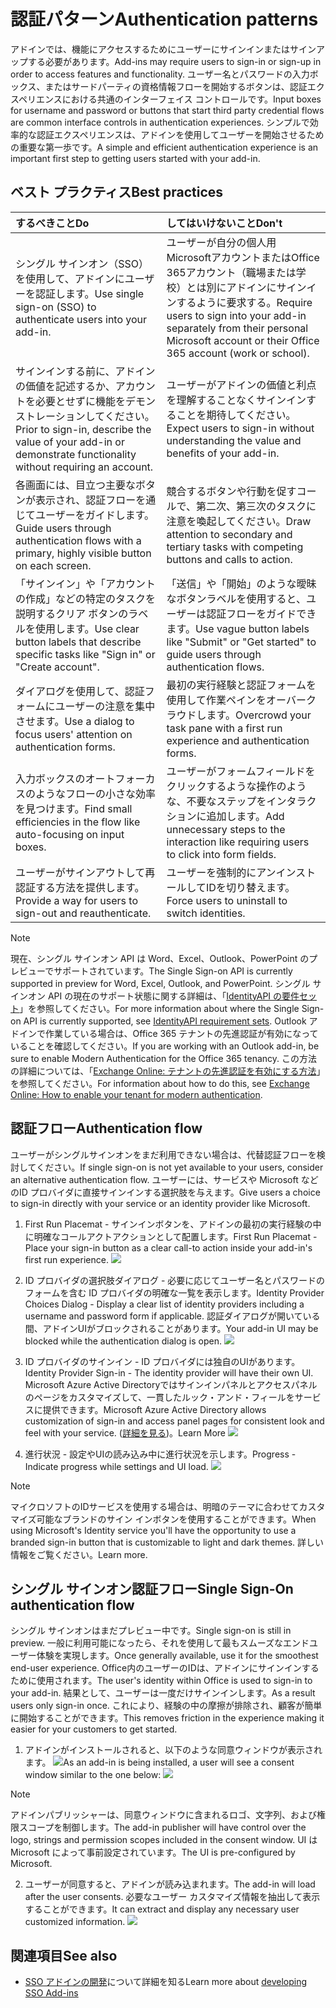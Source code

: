# <a name="authentication-patterns"></a><span data-ttu-id="f2e32-101">認証パターン</span><span class="sxs-lookup"><span data-stu-id="f2e32-101">Authentication patterns</span></span>

<span data-ttu-id="f2e32-102">アドインでは、機能にアクセスするためにユーザーにサインインまたはサインアップする必要があります。</span><span class="sxs-lookup"><span data-stu-id="f2e32-102">Add-ins may require users to sign-in or sign-up in order to access features and functionality.</span></span> <span data-ttu-id="f2e32-103">ユーザー名とパスワードの入力ボックス、またはサードパーティの資格情報フローを開始するボタンは、認証エクスペリエンスにおける共通のインターフェイス コントロールです。</span><span class="sxs-lookup"><span data-stu-id="f2e32-103">Input boxes for username and password or buttons that start third party credential flows are common interface controls in authentication experiences.</span></span> <span data-ttu-id="f2e32-104">シンプルで効率的な認証エクスペリエンスは、アドインを使用してユーザーを開始させるための重要な第一歩です。</span><span class="sxs-lookup"><span data-stu-id="f2e32-104">A simple and efficient authentication experience is an important first step to getting users started with your add-in.</span></span>

## <a name="best-practices"></a><span data-ttu-id="f2e32-105">ベスト プラクティス</span><span class="sxs-lookup"><span data-stu-id="f2e32-105">Best practices</span></span>

|<span data-ttu-id="f2e32-106">するべきこと</span><span class="sxs-lookup"><span data-stu-id="f2e32-106">Do</span></span>|<span data-ttu-id="f2e32-107">してはいけないこと</span><span class="sxs-lookup"><span data-stu-id="f2e32-107">Don't</span></span>|
|:----|:----|
|<span data-ttu-id="f2e32-108">シングル サインオン（SSO）を使用して、アドインにユーザーを認証します。</span><span class="sxs-lookup"><span data-stu-id="f2e32-108">Use single sign-on (SSO) to authenticate users into your add-in.</span></span>|<span data-ttu-id="f2e32-109">ユーザーが自分の個人用MicrosoftアカウントまたはOffice 365アカウント（職場または学校）とは別にアドインにサインインするように要求する。</span><span class="sxs-lookup"><span data-stu-id="f2e32-109">Require users to sign into your add-in separately from their personal Microsoft account or their Office 365 account (work or school).</span></span>|
|<span data-ttu-id="f2e32-110">サインインする前に、アドインの価値を記述するか、アカウントを必要とせずに機能をデモンストレーションしてください。</span><span class="sxs-lookup"><span data-stu-id="f2e32-110">Prior to sign-in, describe the value of your add-in or demonstrate functionality without requiring an account.</span></span> |<span data-ttu-id="f2e32-111">ユーザーがアドインの価値と利点を理解することなくサインインすることを期待してください。</span><span class="sxs-lookup"><span data-stu-id="f2e32-111">Expect users to sign-in without understanding the value and benefits of your add-in.</span></span>|
|<span data-ttu-id="f2e32-112">各画面には、目立つ主要なボタンが表示され、認証フローを通じてユーザーをガイドします。</span><span class="sxs-lookup"><span data-stu-id="f2e32-112">Guide users through authentication flows with a primary, highly visible button on each screen.</span></span> |<span data-ttu-id="f2e32-113">競合するボタンや行動を促すコールで、第二次、第三次のタスクに注意を喚起してください。</span><span class="sxs-lookup"><span data-stu-id="f2e32-113">Draw attention to secondary and tertiary tasks with competing buttons and calls to action.</span></span>|
|<span data-ttu-id="f2e32-114">「サインイン」や「アカウントの作成」などの特定のタスクを説明するクリア ボタンのラベルを使用します。</span><span class="sxs-lookup"><span data-stu-id="f2e32-114">Use clear button labels that describe specific tasks like "Sign in" or "Create account".</span></span>   |<span data-ttu-id="f2e32-115">「送信」や「開始」のような曖昧なボタンラベルを使用すると、ユーザーは認証フローをガイドできます。</span><span class="sxs-lookup"><span data-stu-id="f2e32-115">Use vague button labels like "Submit" or "Get started" to guide users through authentication flows.</span></span>|
|<span data-ttu-id="f2e32-116">ダイアログを使用して、認証フォームにユーザーの注意を集中させます。</span><span class="sxs-lookup"><span data-stu-id="f2e32-116">Use a dialog to focus users' attention on authentication forms.</span></span>    |<span data-ttu-id="f2e32-117">最初の実行経験と認証フォームを使用して作業ペインをオーバークラウドします。</span><span class="sxs-lookup"><span data-stu-id="f2e32-117">Overcrowd your task pane with a first run experience and authentication forms.</span></span>|
|<span data-ttu-id="f2e32-118">入力ボックスのオートフォーカスのようなフローの小さな効率を見つけます。</span><span class="sxs-lookup"><span data-stu-id="f2e32-118">Find small efficiencies in the flow like auto-focusing on input boxes.</span></span> |<span data-ttu-id="f2e32-119">ユーザーがフォームフィールドをクリックするような操作のような、不要なステップをインタラクションに追加します。</span><span class="sxs-lookup"><span data-stu-id="f2e32-119">Add unnecessary steps to the interaction like requiring users to click into form fields.</span></span>|
|<span data-ttu-id="f2e32-120">ユーザーがサインアウトして再認証する方法を提供します。</span><span class="sxs-lookup"><span data-stu-id="f2e32-120">Provide a way for users to sign-out and reauthenticate.</span></span>    |<span data-ttu-id="f2e32-121">ユーザーを強制的にアンインストールしてIDを切り替えます。</span><span class="sxs-lookup"><span data-stu-id="f2e32-121">Force users to uninstall to switch identities.</span></span>|

> [!NOTE]
> <span data-ttu-id="f2e32-122">現在、シングル サインオン API は Word、Excel、Outlook、PowerPoint のプレビューでサポートされています。</span><span class="sxs-lookup"><span data-stu-id="f2e32-122">The Single Sign-on API is currently supported in preview for Word, Excel, Outlook, and PowerPoint.</span></span> <span data-ttu-id="f2e32-123">シングル サインオン API の現在のサポート状態に関する詳細は、「[IdentityAPI の要件セット](https://dev.office.com/reference/add-ins/requirement-sets/identity-api-requirement-sets)」を参照してください。</span><span class="sxs-lookup"><span data-stu-id="f2e32-123">For more information about where the Single Sign-on API is currently supported, see [IdentityAPI requirement sets](https://dev.office.com/reference/add-ins/requirement-sets/identity-api-requirement-sets).</span></span> <span data-ttu-id="f2e32-124">Outlook アドインで作業している場合は、Office 365 テナントの先進認証が有効になっていることを確認してください。</span><span class="sxs-lookup"><span data-stu-id="f2e32-124">If you are working with an Outlook add-in, be sure to enable Modern Authentication for the Office 365 tenancy.</span></span> <span data-ttu-id="f2e32-125">この方法の詳細については、「[Exchange Online: テナントの先進認証を有効にする方法](https://social.technet.microsoft.com/wiki/contents/articles/32711.exchange-online-how-to-enable-your-tenant-for-modern-authentication.aspx)」を参照してください。</span><span class="sxs-lookup"><span data-stu-id="f2e32-125">For information about how to do this, see [Exchange Online: How to enable your tenant for modern authentication](https://social.technet.microsoft.com/wiki/contents/articles/32711.exchange-online-how-to-enable-your-tenant-for-modern-authentication.aspx).</span></span>


## <a name="authentication-flow"></a><span data-ttu-id="f2e32-126">認証フロー</span><span class="sxs-lookup"><span data-stu-id="f2e32-126">Authentication flow</span></span>
<span data-ttu-id="f2e32-127">ユーザーがシングルサインオンをまだ利用できない場合は、代替認証フローを検討してください。</span><span class="sxs-lookup"><span data-stu-id="f2e32-127">If single sign-on is not yet available to your users, consider an alternative authentication flow.</span></span> <span data-ttu-id="f2e32-128">ユーザーには、サービスや Microsoft などのID プロバイダに直接サインインする選択肢を与えます。</span><span class="sxs-lookup"><span data-stu-id="f2e32-128">Give users a choice to sign-in directly with your service or an identity provider like Microsoft.</span></span>

1. <span data-ttu-id="f2e32-129">First Run Placemat  - サインインボタンを、アドインの最初の実行経験の中に明確なコールアクトアクションとして配置します。</span><span class="sxs-lookup"><span data-stu-id="f2e32-129">First Run Placemat - Place your sign-in button as a clear call-to action inside your add-in's first run experience.</span></span>
![](../images/add-in-fre-value-placemat.png)

2. <span data-ttu-id="f2e32-130">ID プロバイダの選択肢ダイアログ - 必要に応じてユーザー名とパスワードのフォームを含む ID プロバイダの明確な一覧を表示します。</span><span class="sxs-lookup"><span data-stu-id="f2e32-130">Identity Provider Choices Dialog - Display a clear list of identity providers including a username and password form if applicable.</span></span> <span data-ttu-id="f2e32-131">認証ダイアログが開いている間、アドインUIがブロックされることがあります。</span><span class="sxs-lookup"><span data-stu-id="f2e32-131">Your add-in UI may be blocked while the authentication dialog is open.</span></span>
![](../images/add-in-auth-choices-dialog.png)



3. <span data-ttu-id="f2e32-132">ID プロバイダのサインイン - ID プロバイダには独自のUIがあります。</span><span class="sxs-lookup"><span data-stu-id="f2e32-132">Identity Provider Sign-in - The identity provider will have their own UI.</span></span> <span data-ttu-id="f2e32-133">Microsoft Azure Active Directoryではサインインパネルとアクセスパネルのページをカスタマイズして、一貫したルック・アンド・フィールをサービスに提供できます。</span><span class="sxs-lookup"><span data-stu-id="f2e32-133">Microsoft Azure Active Directory allows customization of sign-in and access panel pages for consistent look and feel with your service.</span></span> <span data-ttu-id="f2e32-134">([詳細を見る](https://docs.microsoft.com/azure/active-directory/fundamentals/customize-branding))。</span><span class="sxs-lookup"><span data-stu-id="f2e32-134">Learn More</span></span>
![](../images/add-in-auth-identity-sign-in.png)

4. <span data-ttu-id="f2e32-135">進行状況 - 設定やUIの読み込み中に進行状況を示します。</span><span class="sxs-lookup"><span data-stu-id="f2e32-135">Progress - Indicate progress while settings and UI load.</span></span>
![](../images/add-in-auth-modal-interstitial.png)

> [!NOTE] 
> <span data-ttu-id="f2e32-136">マイクロソフトのIDサービスを使用する場合は、明暗のテーマに合わせてカスタマイズ可能なブランドのサイン インボタンを使用することができます。</span><span class="sxs-lookup"><span data-stu-id="f2e32-136">When using Microsoft's Identity service you'll have the opportunity to use a branded sign-in button that is customizable to light and dark themes.</span></span> <span data-ttu-id="f2e32-137">詳しい情報をご覧ください。</span><span class="sxs-lookup"><span data-stu-id="f2e32-137">Learn more.</span></span>

## <a name="single-sign-on-authentication-flow"></a><span data-ttu-id="f2e32-138">シングル サインオン認証フロー</span><span class="sxs-lookup"><span data-stu-id="f2e32-138">Single Sign-On authentication flow</span></span>
<span data-ttu-id="f2e32-139">シングル サインオンはまだプレビュー中です。</span><span class="sxs-lookup"><span data-stu-id="f2e32-139">Single sign-on is still in preview.</span></span> <span data-ttu-id="f2e32-140">一般に利用可能になったら、それを使用して最もスムーズなエンドユーザー体験を実現します。</span><span class="sxs-lookup"><span data-stu-id="f2e32-140">Once generally available, use it for the smoothest end-user experience.</span></span> <span data-ttu-id="f2e32-141">Office内のユーザーのIDは、アドインにサインインするために使用されます。</span><span class="sxs-lookup"><span data-stu-id="f2e32-141">The user's identity within Office is used to sign-in to your add-in.</span></span> <span data-ttu-id="f2e32-142">結果として、ユーザーは一度だけサインインします。</span><span class="sxs-lookup"><span data-stu-id="f2e32-142">As a result users only sign-in once.</span></span> <span data-ttu-id="f2e32-143">これにより、経験の中の摩擦が排除され、顧客が簡単に開始することができます。</span><span class="sxs-lookup"><span data-stu-id="f2e32-143">This removes friction in the experience making it easier for your customers to get started.</span></span>

1. <span data-ttu-id="f2e32-144">アドインがインストールされると、以下のような同意ウィンドウが表示されます。 ![](../images/add-in-auth-SSO-consent-dialog.png)</span><span class="sxs-lookup"><span data-stu-id="f2e32-144">As an add-in is being installed, a user will see a consent window similar to the one below: ![](../images/add-in-auth-SSO-consent-dialog.png)</span></span>
> [!NOTE]
> <span data-ttu-id="f2e32-145">アドインパブリッシャーは、同意ウィンドウに含まれるロゴ、文字列、および権限スコープを制御します。</span><span class="sxs-lookup"><span data-stu-id="f2e32-145">The add-in publisher will have control over the logo, strings and permission scopes included in the consent window.</span></span> <span data-ttu-id="f2e32-146">UI は Microsoft によって事前設定されています。</span><span class="sxs-lookup"><span data-stu-id="f2e32-146">The UI is pre-configured by Microsoft.</span></span>

2. <span data-ttu-id="f2e32-147">ユーザーが同意すると、アドインが読み込まれます。</span><span class="sxs-lookup"><span data-stu-id="f2e32-147">The add-in will load after the user consents.</span></span> <span data-ttu-id="f2e32-148">必要なユーザー カスタマイズ情報を抽出して表示することができます。</span><span class="sxs-lookup"><span data-stu-id="f2e32-148">It can extract and display any necessary user customized information.</span></span>
![](../images/add-in-ribbon.png)

## <a name="see-also"></a><span data-ttu-id="f2e32-149">関連項目</span><span class="sxs-lookup"><span data-stu-id="f2e32-149">See also</span></span>
- <span data-ttu-id="f2e32-150">[SSO アドインの開発](https://docs.microsoft.com/office/dev/add-ins/develop/sso-in-office-add-ins)について詳細を知る</span><span class="sxs-lookup"><span data-stu-id="f2e32-150">Learn more about [developing SSO Add-ins](https://docs.microsoft.com/office/dev/add-ins/develop/sso-in-office-add-ins)</span></span>